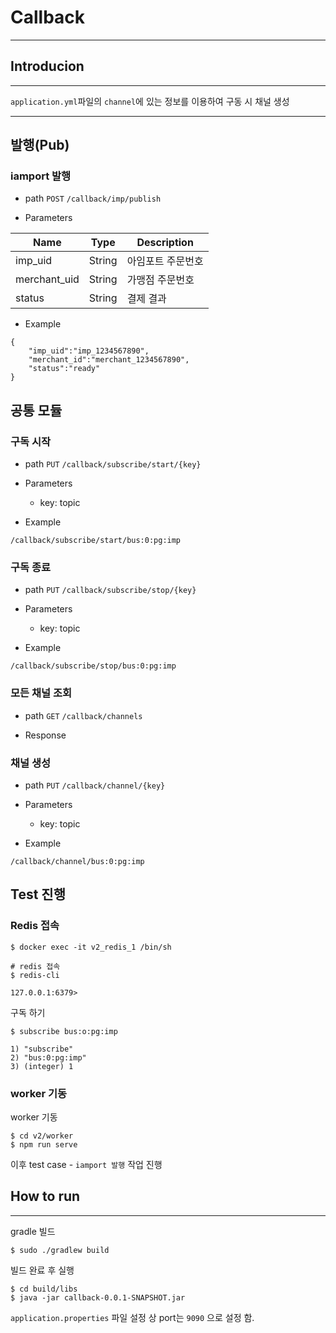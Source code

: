 # Callback

---

## Introducion

---
`application.yml`파일의 `channel`에 있는 정보를 이용하여 구동 시 채널 생성

---
## 발행(Pub)

### iamport 발행
- path `POST` `/callback/imp/publish`

- Parameters

|Name|Type|Description|
|------|---|---|
|imp_uid|String|아임포트 주문번호|
|merchant_uid|String|가맹점 주문번호|
|status|String|결제 결과|



- Example

```
{
    "imp_uid":"imp_1234567890",
    "merchant_id":"merchant_1234567890",
    "status":"ready"
}
```

## 공통 모듈

### 구독 시작
- path `PUT` `/callback/subscribe/start/{key}`

- Parameters
  - key: topic

- Example

```
/callback/subscribe/start/bus:0:pg:imp
```

### 구독 종료
- path `PUT` `/callback/subscribe/stop/{key}`

- Parameters
  - key: topic

- Example

```
/callback/subscribe/stop/bus:0:pg:imp
```

### 모든 채널 조회
- path `GET` `/callback/channels`

- Response

### 채널 생성
- path `PUT` `/callback/channel/{key}`

- Parameters
    - key: topic

- Example

```
/callback/channel/bus:0:pg:imp
```

## Test 진행

### Redis 접속

```
$ docker exec -it v2_redis_1 /bin/sh

# redis 접속
$ redis-cli

127.0.0.1:6379>
```

구독 하기
```
$ subscribe bus:o:pg:imp

1) "subscribe"
2) "bus:0:pg:imp"
3) (integer) 1
```

### worker 기동

worker 기동
```
$ cd v2/worker
$ npm run serve
```

이후 test case - `iamport 발행` 작업 진행

## How to run

---
gradle 빌드
```
$ sudo ./gradlew build
```

빌드 완료 후 실행
```
$ cd build/libs
$ java -jar callback-0.0.1-SNAPSHOT.jar
```

`application.properties` 파일 설정 상 port는 `9090` 으로 설정 함.





